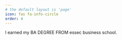 ```yaml
---
# the default layout is 'page'
icon: fas fa-info-circle
order: 4
---
```


I earned my BA DEGREE FROM essec business school.